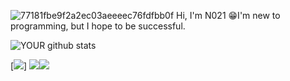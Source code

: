 ![77181fbe9f2a2ec03aeeeec76fdfbb0f](https://github.com/Guizinnvd/N021-test/assets/138917425/e2155906-e8dd-4662-8079-562a0a2434d0)
Hi, I'm N021
😁I'm new to programming, but I hope to be successful.

![YOUR github stats](https://github-readme-stats.vercel.app/api?username=N021)

[<img src="https://img.shields.io/badge/twitter-%231DA1F2.svg?&style=for-the-badge&logo=twitter&logoColor=black" />] [<img src = "https://img.shields.io/badge/instagram-%23E4405F.svg?&style=for-the-badge&logo=instagram&logoColor=black">](https://www.instagram.com/n.0.2.1g/)[<img src="https://img.shields.io/badge/twitter-%231DA1F2.svg?&style=for-the-badge&logo=twitter&logoColor=white" />](https://twitter.com/guizinnvd/) 


<!---
Guizinnvd/Guizinnvd is a ✨ special ✨ repository because its `README.md` (this file) appears on your GitHub profile.
You can click the Preview link to take a look at your changes.
--->
